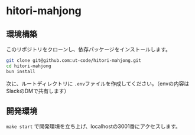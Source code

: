 # hitori-mahjong

## 環境構築

このリポジトリをクローンし、依存パッケージをインストールします。

```sh
git clone git@github.com:ut-code/hitori-mahjong.git
cd hitori-mahjong
bun install
```

次に、ルートディレクトリに `.env`ファイルを作成してください。（envの内容はSlackのDMで共有します）

## 開発環境

`make start` で開発環境を立ち上げ、localhostの3001番にアクセスします。
